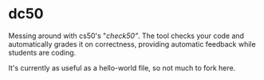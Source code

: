# dc50

Messing around with cs50's "*check50"*. The tool checks your code and automatically grades it on correctness, providing automatic feedback while students are coding.

It's currently as useful as a hello-world file, so not much to fork here.
